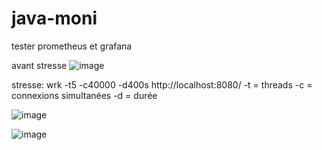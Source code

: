 # java-moni
tester prometheus et grafana

avant stresse
![image](https://github.com/user-attachments/assets/74af8c03-7f61-4037-8b3d-affb43e3aae3)

stresse:
wrk -t5 -c40000 -d400s http://localhost:8080/
-t = threads
-c = connexions simultanées
-d = durée

![image](https://github.com/user-attachments/assets/d0b29eb5-bc99-4cff-bafb-63d65d9b7060)

![image](https://github.com/user-attachments/assets/77a3864c-e4cf-4da4-998d-a3c2e998b265)

